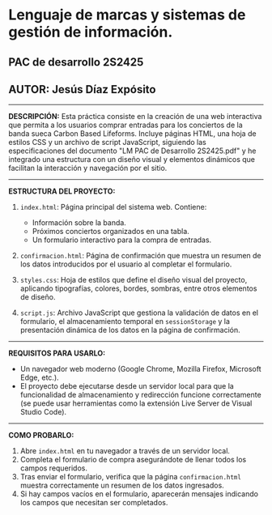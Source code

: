 # Lenguaje de marcas y sistemas de gestión de información.
## PAC de desarrollo 2S2425
## AUTOR: Jesús Díaz Expósito

---

**DESCRIPCIÓN:**
Esta práctica consiste en la creación de una web interactiva que permita a los usuarios comprar entradas para los conciertos de la banda sueca Carbon Based Lifeforms. Incluye páginas HTML, una hoja de estilos CSS y un archivo de script JavaScript, siguiendo las especificaciones del documento "LM PAC de Desarrollo 2S2425.pdf" y he integrado una estructura con un diseño visual y elementos dinámicos que facilitan la interacción y navegación por el sitio.

---

**ESTRUCTURA DEL PROYECTO:**
1. `index.html`: Página principal del sistema web. Contiene:
   - Información sobre la banda.
   - Próximos conciertos organizados en una tabla.
   - Un formulario interactivo para la compra de entradas.

2. `confirmacion.html`: Página de confirmación que muestra un resumen de los datos introducidos por el usuario al completar el formulario.

3. `styles.css`: Hoja de estilos que define el diseño visual del proyecto, aplicando tipografías, colores, bordes, sombras, entre otros elementos de diseño.

4. `script.js`: Archivo JavaScript que gestiona la validación de datos en el formulario, el almacenamiento temporal en `sessionStorage` y la presentación dinámica de los datos en la página de confirmación.

---

**REQUISITOS PARA USARLO:**
- Un navegador web moderno (Google Chrome, Mozilla Firefox, Microsoft Edge, etc.).
- El proyecto debe ejecutarse desde un servidor local para que la funcionalidad de almacenamiento y redirección funcione correctamente (se puede usar herramientas como la extensión Live Server de Visual Studio Code).

---

**COMO PROBARLO:**
1. Abre `index.html` en tu navegador a través de un servidor local.
2. Completa el formulario de compra asegurándote de llenar todos los campos requeridos.
3. Tras enviar el formulario, verifica que la página `confirmacion.html` muestra correctamente un resumen de los datos ingresados.
4. Si hay campos vacíos en el formulario, aparecerán mensajes indicando los campos que necesitan ser completados.
